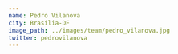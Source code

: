 ```yaml
---
name: Pedro Vilanova
city: Brasília-DF
image_path: ../images/team/pedro_vilanova.jpg
twitter: pedrovilanova
---
```

